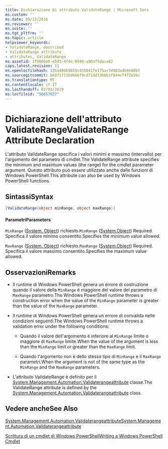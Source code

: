 ```yaml
---
title: Dichiarazione di attributo ValidateRange | Microsoft Docs
ms.custom: ''
ms.date: 09/13/2016
ms.reviewer: ''
ms.suite: ''
ms.tgt_pltfrm: ''
ms.topic: article
helpviewer_keywords:
- ValidateRange, described
- ValidateRange attribute
- attributes, ValidateRange
ms.assetid: 1f8066e6-e5d3-4f4e-8948-a90af5dace82
caps.latest.revision: 11
ms.openlocfilehash: 155a406b9855c435041fe175ac7d983a4b4eb8b7
ms.sourcegitcommit: b6871f21bd666f9cd71dd336bb3f844cf472b56c
ms.translationtype: MT
ms.contentlocale: it-IT
ms.lasthandoff: 02/03/2019
ms.locfileid: "56857037"
---
```

# <a name="validaterange-attribute-declaration"></a><span data-ttu-id="53277-102">Dichiarazione dell'attributo ValidateRange</span><span class="sxs-lookup"><span data-stu-id="53277-102">ValidateRange Attribute Declaration</span></span>

<span data-ttu-id="53277-103">L'attributo ValidateRange specifica i valori minimi e massimo (intervallo) per l'argomento del parametro di cmdlet.</span><span class="sxs-lookup"><span data-stu-id="53277-103">The ValidateRange attribute specifies the minimum and maximum values (the range) for the cmdlet parameter argument.</span></span> <span data-ttu-id="53277-104">Questo attributo può essere utilizzato anche dalle funzioni di Windows PowerShell.</span><span class="sxs-lookup"><span data-stu-id="53277-104">This attribute can also be used by Windows PowerShell functions.</span></span>

## <a name="syntax"></a><span data-ttu-id="53277-105">Sintassi</span><span class="sxs-lookup"><span data-stu-id="53277-105">Syntax</span></span>

```csharp
[ValidateRange(object minRange, object maxRange)]
```

#### <a name="parameters"></a><span data-ttu-id="53277-106">Parametri</span><span class="sxs-lookup"><span data-stu-id="53277-106">Parameters</span></span>

<span data-ttu-id="53277-107">`MinRange` ([System. Object](/dotnet/api/system.object)) richiesto.</span><span class="sxs-lookup"><span data-stu-id="53277-107">`MinRange` ([System.Object](/dotnet/api/system.object)) Required.</span></span> <span data-ttu-id="53277-108">Specifica il valore minimo consentito.</span><span class="sxs-lookup"><span data-stu-id="53277-108">Specifies the minimum value allowed.</span></span>

<span data-ttu-id="53277-109">`MaxRange` ([System. Object](/dotnet/api/system.object)) richiesto.</span><span class="sxs-lookup"><span data-stu-id="53277-109">`MaxRange` ([System.Object](/dotnet/api/system.object)) Required.</span></span> <span data-ttu-id="53277-110">Specifica il valore massimo consentito.</span><span class="sxs-lookup"><span data-stu-id="53277-110">Specifies the maximum value allowed.</span></span>

## <a name="remarks"></a><span data-ttu-id="53277-111">Osservazioni</span><span class="sxs-lookup"><span data-stu-id="53277-111">Remarks</span></span>

- <span data-ttu-id="53277-112">Il runtime di Windows PowerShell genera un errore di costruzione quando il valore della `MinRange` è maggiore del valore del parametro di `MaxRange` parametro.</span><span class="sxs-lookup"><span data-stu-id="53277-112">The Windows PowerShell runtime throws a construction error when the value of the `MinRange` parameter is greater than the value of the `MaxRange` parameter.</span></span>

- <span data-ttu-id="53277-113">Il runtime di Windows PowerShell genera un errore di convalida nelle condizioni seguenti:</span><span class="sxs-lookup"><span data-stu-id="53277-113">The Windows PowerShell runtime throws a validation error under the following conditions:</span></span>

    - <span data-ttu-id="53277-114">Quando il valore dell'argomento è inferiore al `MinRange` limite o maggiore di `MaxRange` limite.</span><span class="sxs-lookup"><span data-stu-id="53277-114">When the value of the argument is less than the `MinRange` limit or greater than the `MaxRange` limit.</span></span>

    - <span data-ttu-id="53277-115">Quando l'argomento non è dello stesso tipo di `MinRange` e il `MaxRange` parametri.</span><span class="sxs-lookup"><span data-stu-id="53277-115">When the argument is not of the same type as the `MinRange` and the `MaxRange` parameters.</span></span>

- <span data-ttu-id="53277-116">L'attributo ValidateRange è definito per il [System.Management.Automation.Validaterangeattribute](/dotnet/api/System.Management.Automation.ValidateRangeAttribute) classe.</span><span class="sxs-lookup"><span data-stu-id="53277-116">The ValidateRange attribute is defined by the [System.Management.Automation.Validaterangeattribute](/dotnet/api/System.Management.Automation.ValidateRangeAttribute) class.</span></span>

## <a name="see-also"></a><span data-ttu-id="53277-117">Vedere anche</span><span class="sxs-lookup"><span data-stu-id="53277-117">See Also</span></span>

[<span data-ttu-id="53277-118">System.Management.Automation.Validaterangeattribute</span><span class="sxs-lookup"><span data-stu-id="53277-118">System.Management.Automation.Validaterangeattribute</span></span>](/dotnet/api/System.Management.Automation.ValidateRangeAttribute)

[<span data-ttu-id="53277-119">Scrittura di un cmdlet di Windows PowerShell</span><span class="sxs-lookup"><span data-stu-id="53277-119">Writing a Windows PowerShell Cmdlet</span></span>](./writing-a-windows-powershell-cmdlet.md)
